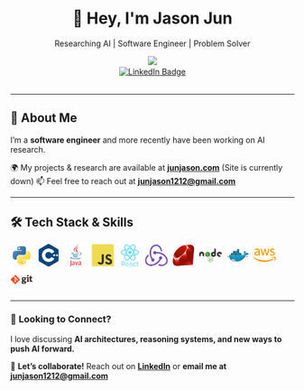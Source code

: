 <!--
**junjason/junjason** is a ✨ _special_ ✨ repository because its `README.md` (this file) appears on your GitHub profile.

Here are some ideas to get you started:

- 🔭 I’m currently working on ...
- 🌱 I’m currently learning ...
- 👯 I’m looking to collaborate on ...
- 🤔 I’m looking for help with ...
- 💬 Ask me about ...
- 📫 How to reach me: ...
- 😄 Pronouns: ...
- ⚡ Fun fact: ...
-->

<div id="header" align="center">
  <h1>👋 Hey, I'm Jason Jun</h1>
  <p> Researching AI | Software Engineer | Problem Solver </p>
  <img src="https://media.giphy.com/media/v1.Y2lkPTc5MGI3NjExY3JyY3JhejRqNXlncDZwOWVycjNlNGNpcHdydWE3Nms3MnN2ZGlubiZlcD12MV9pbnRlcm5hbF9naWZfYnlfaWQmY3Q9cw/WIQ0N0OUvei1OW1h9Z/giphy.gif" width="100"/>
  <div id="badges">
    <a href="https://www.linkedin.com/in/jason-jun-0a7576237/">
      <img src="https://img.shields.io/badge/LinkedIn-blue?style=for-the-badge&logo=linkedin&logoColor=white" alt="LinkedIn Badge"/>
    </a>
  </div>
  <img src="https://komarev.com/ghpvc/?username=junjason&style=flat-square&color=blue" alt=""/>
</div>

---

## 🧠 About Me  

I’m a **software engineer** and more recently have been working on AI research.

🌍 My projects & research are available at **[junjason.com](https://www.junjason.com/)** (Site is currently down) 
📫 Feel free to reach out at **junjason1212@gmail.com**  

---

## 🛠️ Tech Stack & Skills  

<div>
  <img src="https://github.com/devicons/devicon/blob/master/icons/python/python-original.svg" title="Python" alt="Python" width="40" height="40"/>&nbsp;
  <img src="https://github.com/devicons/devicon/blob/master/icons/cplusplus/cplusplus-plain.svg" title="C++" alt="C++" width="40" height="40"/>&nbsp;
  <img src="https://github.com/devicons/devicon/blob/master/icons/java/java-original-wordmark.svg" title="Java" alt="Java" width="40" height="40"/>&nbsp;
  <img src="https://github.com/devicons/devicon/blob/master/icons/javascript/javascript-original.svg" title="JavaScript" alt="JavaScript" width="40" height="40"/>&nbsp;
  <img src="https://github.com/devicons/devicon/blob/master/icons/react/react-original-wordmark.svg" title="React" alt="React" width="40" height="40"/>&nbsp;
  <img src="https://github.com/devicons/devicon/blob/master/icons/redux/redux-original.svg" title="Redux" alt="Redux" width="40" height="40"/>&nbsp;
  <img src="https://github.com/devicons/devicon/blob/master/icons/ruby/ruby-original.svg" title="Ruby" alt="Ruby" width="40" height="40"/>&nbsp;
  <img src="https://github.com/devicons/devicon/blob/master/icons/nodejs/nodejs-original-wordmark.svg" title="NodeJS" alt="NodeJS" width="40" height="40"/>&nbsp;
  <img src="https://github.com/devicons/devicon/blob/master/icons/docker/docker-original.svg" title="Docker" alt="Docker" width="40" height="40"/>&nbsp;
  <img src="https://github.com/devicons/devicon/blob/master/icons/amazonwebservices/amazonwebservices-plain-wordmark.svg" title="AWS" alt="AWS" width="40" height="40"/>&nbsp;
  <img src="https://github.com/devicons/devicon/blob/master/icons/git/git-original-wordmark.svg" title="Git" **alt="Git" width="40" height="40"/>
</div>

---
<!-- (enable after papers are up one at a time)
## 📌 Featured Work  
🔹 **[AGI Research Paper (Coming Soon)]()** – Exploring self-learning models & long-term AI memory  
🔹 **[AI Agent Collaboration System (In Progress)]()** – Building a framework for AI teams solving problems  
🔹 **[More projects & blog posts](https://www.junjason.com/)**  
-->
<!-- (enable after papers are up one at a time)
## 📊 GitHub Stats  

[![GitHub Streak](http://github-readme-streak-stats.herokuapp.com?user=junjason&theme=dark&background=000000)](https://git.io/streak-stats)  

[![Top Langs](https://github-readme-stats.vercel.app/api/top-langs/?username=junjason&layout=compact&theme=vision-friendly-dark)](https://github.com/anuraghazra/github-readme-stats)  
-->

### 🚀 **Looking to Connect?**  
I love discussing **AI architectures, reasoning systems, and new ways to push AI forward.**  

📌 **Let’s collaborate!** Reach out on **[LinkedIn](https://www.linkedin.com/in/jason-jun-0a7576237/)** or **email me at junjason1212@gmail.com**  

